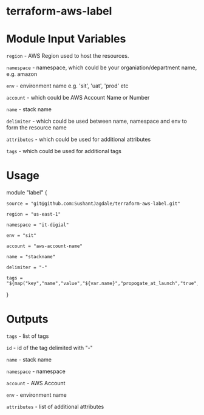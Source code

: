 # terraform-aws-label

# Module Input Variables
```region``` - AWS Region used to host the resources.

```namespace``` - namespace, which could be your organiation/department name, e.g. amazon

```env``` - environment name e.g. 'sit', 'uat', 'prod' etc

```account``` - which could be AWS Account Name or Number

```name``` - stack name

```delimiter``` - which could be used between name, namespace and env to form the resource name

```attributes``` - which could be used for additional attributes

```tags``` - which could be used for additional tags

# Usage
module "label" {

    source = "git@github.com:SushantJagdale/terraform-aws-label.git"

    region = "us-east-1"

    namespace = "it-digial"

    env = "sit"

    account = "aws-account-name"

    name = "stackname"

    delimiter = "-"

    tags = "${map("key","name","value","${var.name}","propogate_at_launch","true","terraform","true")}"

}


# Outputs
```tags``` - list of tags

```id``` - id of the tag delimited with "-"

```name``` - stack name

```namespace``` - namespace

```account``` - AWS Account

```env``` - environment name

```attributes``` - list of additional attributes

